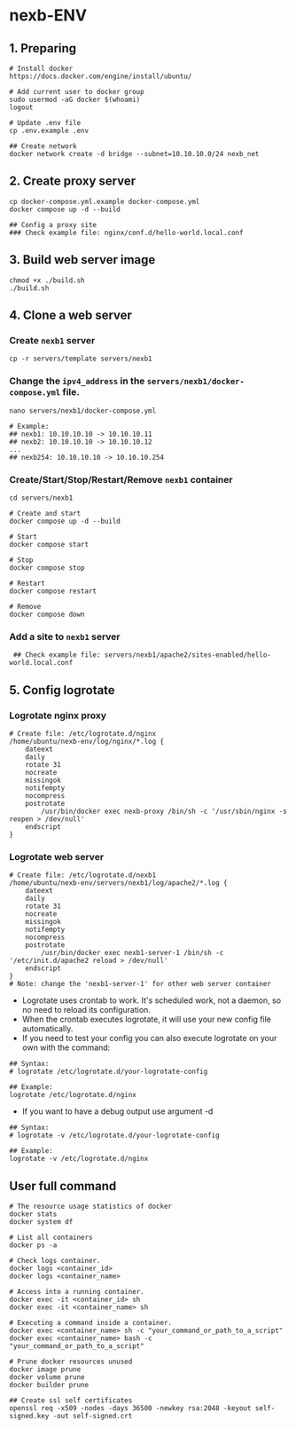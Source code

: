 
# nexb-ENV

## 1. Preparing

```
# Install docker
https://docs.docker.com/engine/install/ubuntu/

# Add current user to docker group
sudo usermod -aG docker $(whoami)
logout

# Update .env file
cp .env.example .env

## Create network
docker network create -d bridge --subnet=10.10.10.0/24 nexb_net
```

## 2. Create proxy server

```
cp docker-compose.yml.example docker-compose.yml
docker compose up -d --build

## Config a proxy site
### Check example file: nginx/conf.d/hello-world.local.conf
```

## 3. Build web server image

```
chmod +x ./build.sh
./build.sh
```

## 4. Clone a web server

### Create `nexb1` server

```
cp -r servers/template servers/nexb1
```

### Change the `ipv4_address` in the `servers/nexb1/docker-compose.yml` file.

```
nano servers/nexb1/docker-compose.yml

# Example:
## nexb1: 10.10.10.10 -> 10.10.10.11
## nexb2: 10.10.10.10 -> 10.10.10.12
...
## nexb254: 10.10.10.10 -> 10.10.10.254
```

### Create/Start/Stop/Restart/Remove `nexb1` container

```
cd servers/nexb1

# Create and start
docker compose up -d --build

# Start
docker compose start

# Stop
docker compose stop

# Restart
docker compose restart

# Remove
docker compose down
```

### Add a site to `nexb1` server

```
 ## Check example file: servers/nexb1/apache2/sites-enabled/hello-world.local.conf
```

## 5. Config logrotate

### Logrotate nginx proxy

```
# Create file: /etc/logrotate.d/nginx
/home/ubuntu/nexb-env/log/nginx/*.log {
    dateext
    daily
    rotate 31
    nocreate
    missingok
    notifempty
    nocompress
    postrotate
        /usr/bin/docker exec nexb-proxy /bin/sh -c '/usr/sbin/nginx -s reopen > /dev/null'
    endscript
}
```

### Logrotate web server

```
# Create file: /etc/logrotate.d/nexb1
/home/ubuntu/nexb-env/servers/nexb1/log/apache2/*.log {
    dateext
    daily
    rotate 31
    nocreate
    missingok
    notifempty
    nocompress
    postrotate
        /usr/bin/docker exec nexb1-server-1 /bin/sh -c '/etc/init.d/apache2 reload > /dev/null'
    endscript
}
# Note: change the 'nexb1-server-1' for other web server container
```

- Logrotate uses crontab to work. It's scheduled work, not a daemon, so no need to reload its configuration.
- When the crontab executes logrotate, it will use your new config file automatically.
- If you need to test your config you can also execute logrotate on your own with the command:

```
## Syntax:
# logrotate /etc/logrotate.d/your-logrotate-config

## Example:
logrotate /etc/logrotate.d/nginx
```

- If you want to have a debug output use argument -d

```
## Syntax:
# logrotate -v /etc/logrotate.d/your-logrotate-config

## Example:
logrotate -v /etc/logrotate.d/nginx
```

## User full command

```
# The resource usage statistics of docker
docker stats
docker system df

# List all containers
docker ps -a

# Check logs container.
docker logs <container_id>
docker logs <container_name>

# Access into a running container.
docker exec -it <container_id> sh
docker exec -it <container_name> sh

# Executing a command inside a container.
docker exec <container_name> sh -c "your_command_or_path_to_a_script"
docker exec <container_name> bash -c "your_command_or_path_to_a_script"

# Prune docker resources unused
docker image prune
docker volume prune
docker builder prune

## Create ssl self certificates
openssl req -x509 -nodes -days 36500 -newkey rsa:2048 -keyout self-signed.key -out self-signed.crt
```

